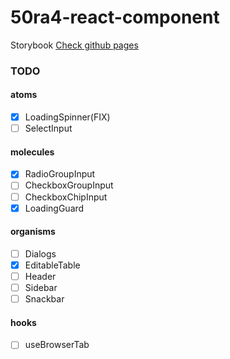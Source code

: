 # 50ra4-react-component

Storybook [Check github pages](https://shigarashi1.github.io/50ra4-react-component/)

### TODO
#### atoms
- [x] LoadingSpinner(FIX)
- [ ] SelectInput

#### molecules
- [x] RadioGroupInput
- [ ] CheckboxGroupInput
- [ ] CheckboxChipInput
- [x] LoadingGuard

#### organisms
- [ ] Dialogs
- [x] EditableTable
- [ ] Header
- [ ] Sidebar
- [ ] Snackbar

#### hooks
- [ ] useBrowserTab